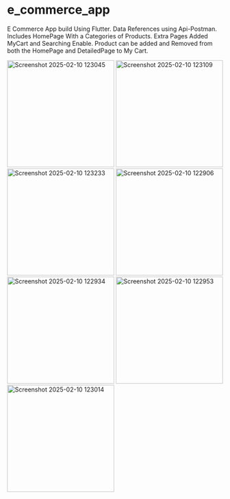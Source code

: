 # e_commerce_app

E Commerce App build Using Flutter. Data References using Api-Postman. Includes HomePage With a Categories of Products. Extra Pages Added MyCart and Searching Enable. Product can be added and Removed from both the HomePage and DetailedPage to My Cart.


<img width="250" alt="Screenshot 2025-02-10 123045" src="https://github.com/user-attachments/assets/98e27f2b-b70d-4cb0-bbda-faa55d55876d" />
<img width="250" alt="Screenshot 2025-02-10 123109" src="https://github.com/user-attachments/assets/db5db82e-567e-420b-9905-378bc16d022d" />
<img width="250" alt="Screenshot 2025-02-10 123233" src="https://github.com/user-attachments/assets/86ea4907-6c62-48cb-a9c9-9b21713b7386" />
<img width="250" alt="Screenshot 2025-02-10 122906" src="https://github.com/user-attachments/assets/16c78d26-619d-4fae-af28-73458aafd3a5" />
<img width="250" alt="Screenshot 2025-02-10 122934" src="https://github.com/user-attachments/assets/850accd0-897b-4d67-9657-1d83013deec0" />
<img width="250" alt="Screenshot 2025-02-10 122953" src="https://github.com/user-attachments/assets/7a0d4a33-7394-4b99-a265-437868f4eef6" />
<img width="250" alt="Screenshot 2025-02-10 123014" src="https://github.com/user-attachments/assets/3fd4f143-0cd4-442e-9557-3f68d689d552" />
